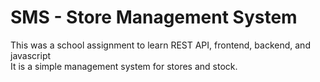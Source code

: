 # SMS - Store Management System
This was a school assignment to learn REST API, frontend, backend, and javascript<br/>
It is a simple management system for stores and stock.
